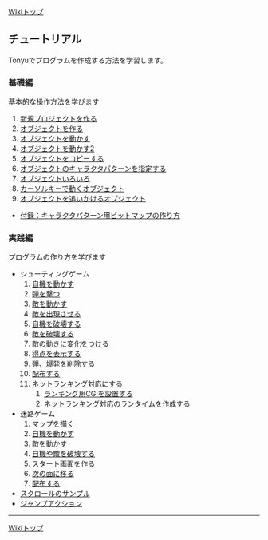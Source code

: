 [Wikiトップ](./)

## チュートリアル
Tonyuでプログラムを作成する方法を学習します。

### 基礎編

基本的な操作方法を学びます

1. [新規プロジェクトを作る](./tr-basic01)
1. [オブジェクトを作る](./tr-basic02)
1. [オブジェクトを動かす](./tr-basic03)
1. [オブジェクトを動かす2](./tr-basic04)
1. [オブジェクトをコピーする](./tr-basic05)
1. [オブジェクトのキャラクタパターンを指定する](./tr-basic06)
1. [オブジェクトいろいろ](./tr-basic07)
1. [カーソルキーで動くオブジェクト](./tr-basic08)
1. [オブジェクトを追いかけるオブジェクト](./tr-basic09)
- [付録：キャラクタパターン用ビットマップの作り方](./tr-basic99)

### 実践編

プログラムの作り方を学びます

- シューティングゲーム
  1. [自機を動かす](./tr-stg01)
  1. [弾を撃つ](./tr-stg02)
  1. [敵を動かす](./tr-stg03)
  1. [敵を出現させる](./tr-stg04)
  1. [自機を破壊する](./tr-stg05)
  1. [敵を破壊する](./tr-stg06)
  1. [敵の動きに変化をつける](./tr-stg07)
  1. [得点を表示する](./tr-stg08)
  1. [弾、爆発を削除する](./tr-stg09)
  1. [配布する](./tr-stg10)
  1. [ネットランキング対応にする](./tr-stg11)
     1. [ランキング用CGIを設置する](./tr-stg11-1)
     1. [ネットランキング対応のランタイムを作成する](./tr-stg11-2)
- <span id="tr-mazegame">迷路ゲーム</span>
  1. [マップを描く](./tr-maze01)
  1. [自機を動かす](./tr-maze02)
  1. [敵を動かす](./tr-maze03)
  1. [自機や敵を破壊する](./tr-maze04)
  1. [スタート画面を作る](./tr-maze05)
  1. [次の面に移る](./tr-maze06)
  1. [配布する](./tr-maze07)
- [スクロールのサンプル](./html/scroll/html/HID00000001.htm)
- [ジャンプアクション](./html/jump/jump_html/html/HID00000001.htm)

***

[Wikiトップ](./)

